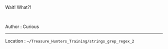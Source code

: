 Wait! What?!

<br>

Author : Curious

---

Location : `~/Treasure_Hunters_Training/strings_grep_regex_2`